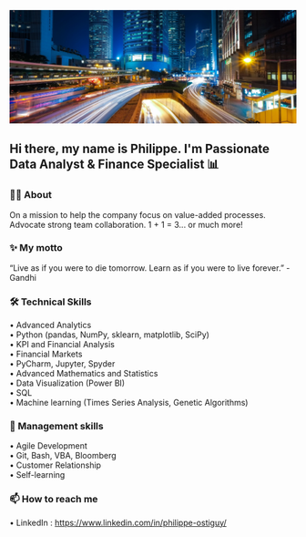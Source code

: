 ![](https://github.com/philippe-ostiguy/philippe-ostiguy/blob/main/City_light.jpg)
## Hi there, my name is Philippe. I'm Passionate Data Analyst & Finance Specialist 📊

###  👨‍💻 About
On a mission to help the company focus on value-added processes. Advocate strong team collaboration. 1 + 1 = 3... or much more!

### ✨ My motto
“Live as if you were to die tomorrow. Learn as if you were to live forever.” - Gandhi

### 🛠️ Technical Skills
• Advanced Analytics <br>
• Python (pandas, NumPy, sklearn, matplotlib, SciPy) <br>
• KPI and Financial Analysis <br>
• Financial Markets <br>
• PyCharm, Jupyter, Spyder <br>
• Advanced Mathematics and Statistics <br>
• Data Visualization (Power BI) <br>
• SQL <br>
• Machine learning (Times Series Analysis, Genetic Algorithms)

###  💼 Management skills
• Agile Development <br>
• Git, Bash, VBA, Bloomberg <br>
• Customer Relationship <br>
• Self-learning  <br>

### 📫 How to reach me
• LinkedIn : https://www.linkedin.com/in/philippe-ostiguy/
<!--
**philippe-ostiguy/philippe-ostiguy** is a ✨ _special_ ✨ repository because its `README.md` (this file) appears on your GitHub profile.

Here are some ideas to get you started:

- 🔭 I’m currently working on ...
- 🌱 I’m currently learning ...
- 👯 I’m looking to collaborate on ...
- 🤔 I’m looking for help with ...
- 💬 Ask me about ...
- 📫 How to reach me: ...
- 😄 Pronouns: ...
- ⚡ Fun fact: ...
-->
